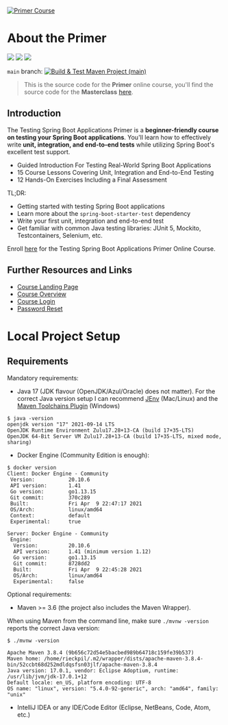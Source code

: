 [![Primer Course](https://rieckpil.de/wp-content/uploads/2021/06/testing-spring-boot-applications-primer-course-logo.png)](https://rieckpil.de/testing-spring-boot-applications-primer/)

# About the Primer

[![](https://img.shields.io/badge/Spring%20Boot%20Version-3.0.5-orange)](/pom.xml)
[![](https://img.shields.io/badge/Java%20Version-17-orange)](/pom.xml)
[![](https://img.shields.io/badge/Enroll-Now-orange)](https://rieckpil.de/testing-spring-boot-applications-primer/)

`main` branch: [![Build & Test Maven Project (main)](https://github.com/rieckpil/testing-spring-boot-applications-primer/workflows/Build%20&%20Test%20Maven%20Project/badge.svg)](https://github.com/rieckpil/testing-spring-boot-applications-primer/actions/workflows/maven.yml?query=branch%3Amain)

> This is the source code for the **Primer** online course, you'll find the source code for the **Masterclass** [here](https://github.com/rieckpil/testing-spring-boot-applications-masterclass).

## Introduction

The Testing Spring Boot Applications Primer is a **beginner-friendly course on testing your Spring Boot applications**. You'll learn how to effectively write **unit, integration, and end-to-end tests** while utilizing Spring Boot's excellent test support.

- Guided Introduction For Testing Real-World Spring Boot Applications
- 15 Course Lessons Covering Unit, Integration and End-to-End Testing
- 12 Hands-On Exercises Including a Final Assessment

TL;DR:

- Getting started with testing Spring Boot applications
- Learn more about the `spring-boot-starter-test` dependency
- Write your first unit, integration and end-to-end test
- Get familiar with common Java testing libraries: JUnit 5, Mockito, Testcontainers, Selenium, etc.

Enroll [here](https://rieckpil.de/testing-spring-boot-applications-primer/) for the Testing Spring Boot Applications Primer Online Course.

## Further Resources and Links

* [Course Landing Page](https://rieckpil.de/testing-spring-boot-applications-primer)
* [Course Overview](https://rieckpil.de/courses/testing-spring-boot-applications-primer/)
* [Course Login](https://rieckpil.de/wp-login.php)
* [Password Reset](https://rieckpil.de/wp-login.php?action=lostpassword)

# Local Project Setup

## Requirements

Mandatory requirements:

* Java 17 (JDK flavour (OpenJDK/Azul/Oracle) does not matter). For the correct Java version setup I can recommend [JEnv](https://www.youtube.com/watch?v=9FVZyeFDXo0) (Mac/Linux) and the [Maven Toolchains Plugin](https://maven.apache.org/plugins/maven-toolchains-plugin/toolchains/jdk.html) (Windows)

```
$ java -version
openjdk version "17" 2021-09-14 LTS
OpenJDK Runtime Environment Zulu17.28+13-CA (build 17+35-LTS)
OpenJDK 64-Bit Server VM Zulu17.28+13-CA (build 17+35-LTS, mixed mode, sharing)
```

* Docker Engine (Community Edition is enough):

```
$ docker version
Client: Docker Engine - Community
 Version:           20.10.6
 API version:       1.41
 Go version:        go1.13.15
 Git commit:        370c289
 Built:             Fri Apr  9 22:47:17 2021
 OS/Arch:           linux/amd64
 Context:           default
 Experimental:      true

Server: Docker Engine - Community
 Engine:
  Version:          20.10.6
  API version:      1.41 (minimum version 1.12)
  Go version:       go1.13.15
  Git commit:       8728dd2
  Built:            Fri Apr  9 22:45:28 2021
  OS/Arch:          linux/amd64
  Experimental:     false
```

Optional requirements:

* Maven >= 3.6 (the project also includes the Maven Wrapper).

When using Maven from the command line, make sure `./mvnw -version` reports the correct Java version:

```
$ ./mvnw -version

Apache Maven 3.8.4 (9b656c72d54e5bacbed989b64718c159fe39b537)
Maven home: /home/rieckpil/.m2/wrapper/dists/apache-maven-3.8.4-bin/52ccbt68d252mdldqsfsn03jlf/apache-maven-3.8.4
Java version: 17.0.1, vendor: Eclipse Adoptium, runtime: /usr/lib/jvm/jdk-17.0.1+12
Default locale: en_US, platform encoding: UTF-8
OS name: "linux", version: "5.4.0-92-generic", arch: "amd64", family: "unix"
```

* IntelliJ IDEA or any IDE/Code Editor (Eclipse, NetBeans, Code, Atom, etc.)
